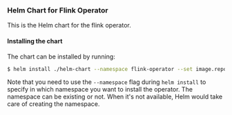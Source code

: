 ### Helm Chart for Flink Operator

This is the Helm chart for the flink operator.

#### Installing the chart

The chart can be installed by running:

```bash
$ helm install ./helm-chart --namespace flink-operator --set image.repository=[IMAGE_REPOSITORY] --set image.tag=[IMAGE_TAG]
```

Note that you need to use the `--namespace` flag during `helm install` to specify in which namespace you want to install the operator. The namespace can be existing or not. When it's not available, Helm would take care of creating the namespace.

